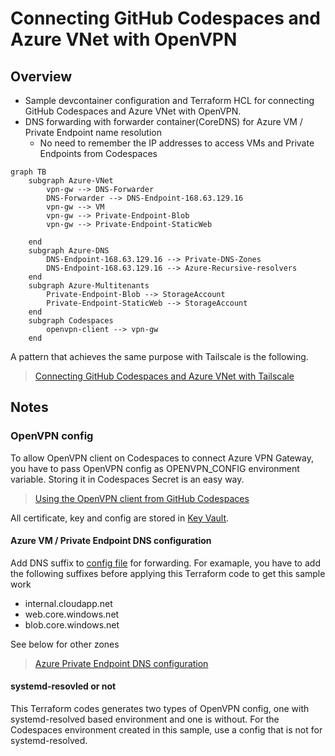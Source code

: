 # Connecting GitHub Codespaces and Azure VNet with OpenVPN

## Overview

* Sample devcontainer configuration and Terraform HCL for connecting GitHub Codespaces and Azure VNet with OpenVPN.
* DNS forwarding with forwarder container(CoreDNS) for Azure VM / Private Endpoint name resolution
  * No need to remember the IP addresses to access VMs and Private Endpoints from Codespaces

```mermaid
graph TB
    subgraph Azure-VNet
        vpn-gw --> DNS-Forwarder
        DNS-Forwarder --> DNS-Endpoint-168.63.129.16
        vpn-gw --> VM
        vpn-gw --> Private-Endpoint-Blob
        vpn-gw --> Private-Endpoint-StaticWeb

    end
    subgraph Azure-DNS
        DNS-Endpoint-168.63.129.16 --> Private-DNS-Zones
        DNS-Endpoint-168.63.129.16 --> Azure-Recursive-resolvers
    end
    subgraph Azure-Multitenants
        Private-Endpoint-Blob --> StorageAccount
        Private-Endpoint-StaticWeb --> StorageAccount
    end
    subgraph Codespaces
        openvpn-client --> vpn-gw
    end
```

A pattern that achieves the same purpose with Tailscale is the following.

> [Connecting GitHub Codespaces and Azure VNet with Tailscale](https://github.com/ToruMakabe/tailscale-codespaces-azure-sample)

## Notes

### OpenVPN config

To allow OpenVPN client on Codespaces to connect Azure VPN Gateway, you have to pass OpenVPN config as OPENVPN_CONFIG environment variable. Storing it in Codespaces Secret is an easy way.

> [Using the OpenVPN client from GitHub Codespaces](https://github.com/codespaces-contrib/codespaces-openvpn)

All certificate, key and config are stored in [Key Vault](./terraform/main.tf).

#### Azure VM / Private Endpoint DNS configuration

Add DNS suffix to [config file](./terraform/config/openvpn/dhcp_options) for forwarding. For examaple, you have to add the following suffixes before applying this Terraform code to get this sample work

* internal.cloudapp.net
* web.core.windows.net
* blob.core.windows.net

See below for other zones

> [Azure Private Endpoint DNS configuration](https://docs.microsoft.com/en-us/azure/private-link/private-endpoint-dns)

#### systemd-resovled or not

This Terraform codes generates two types of OpenVPN config, one with systemd-resolved based environment and one is without. For the Codespaces environment created in this sample, use a config that is not for systemd-resolved.
